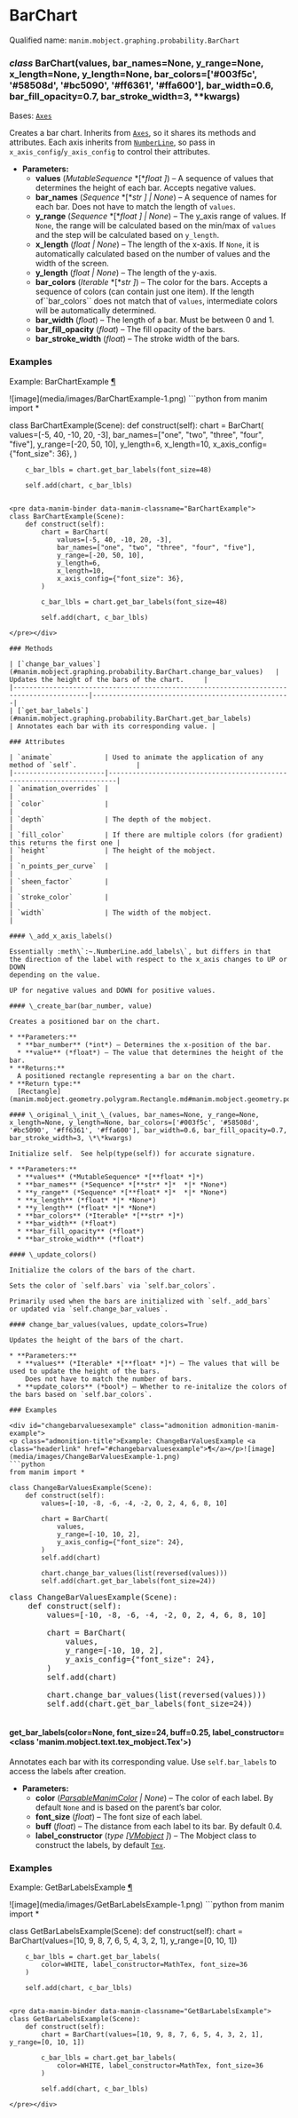 # BarChart

Qualified name: `manim.mobject.graphing.probability.BarChart`

### *class* BarChart(values, bar_names=None, y_range=None, x_length=None, y_length=None, bar_colors=['#003f5c', '#58508d', '#bc5090', '#ff6361', '#ffa600'], bar_width=0.6, bar_fill_opacity=0.7, bar_stroke_width=3, \*\*kwargs)

Bases: [`Axes`](manim.mobject.graphing.coordinate_systems.Axes.md#manim.mobject.graphing.coordinate_systems.Axes)

Creates a bar chart. Inherits from [`Axes`](manim.mobject.graphing.coordinate_systems.Axes.md#manim.mobject.graphing.coordinate_systems.Axes), so it shares its methods
and attributes. Each axis inherits from [`NumberLine`](manim.mobject.graphing.number_line.NumberLine.md#manim.mobject.graphing.number_line.NumberLine), so pass in `x_axis_config`/`y_axis_config`
to control their attributes.

* **Parameters:**
  * **values** (*MutableSequence* *[**float* *]*) – A sequence of values that determines the height of each bar. Accepts negative values.
  * **bar_names** (*Sequence* *[**str* *]*  *|* *None*) – A sequence of names for each bar. Does not have to match the length of `values`.
  * **y_range** (*Sequence* *[**float* *]*  *|* *None*) – The y_axis range of values. If `None`, the range will be calculated based on the
    min/max of `values` and the step will be calculated based on `y_length`.
  * **x_length** (*float* *|* *None*) – The length of the x-axis. If `None`, it is automatically calculated based on
    the number of values and the width of the screen.
  * **y_length** (*float* *|* *None*) – The length of the y-axis.
  * **bar_colors** (*Iterable* *[**str* *]*) – The color for the bars. Accepts a sequence of colors (can contain just one item).
    If the length of\`\`bar_colors\`\` does not match that of `values`,
    intermediate colors will be automatically determined.
  * **bar_width** (*float*) – The length of a bar. Must be between 0 and 1.
  * **bar_fill_opacity** (*float*) – The fill opacity of the bars.
  * **bar_stroke_width** (*float*) – The stroke width of the bars.

### Examples

<div id="barchartexample" class="admonition admonition-manim-example">
<p class="admonition-title">Example: BarChartExample <a class="headerlink" href="#barchartexample">¶</a></p>![image](media/images/BarChartExample-1.png)
```python
from manim import *

class BarChartExample(Scene):
    def construct(self):
        chart = BarChart(
            values=[-5, 40, -10, 20, -3],
            bar_names=["one", "two", "three", "four", "five"],
            y_range=[-20, 50, 10],
            y_length=6,
            x_length=10,
            x_axis_config={"font_size": 36},
        )

        c_bar_lbls = chart.get_bar_labels(font_size=48)

        self.add(chart, c_bar_lbls)
```

<pre data-manim-binder data-manim-classname="BarChartExample">
class BarChartExample(Scene):
    def construct(self):
        chart = BarChart(
            values=[-5, 40, -10, 20, -3],
            bar_names=["one", "two", "three", "four", "five"],
            y_range=[-20, 50, 10],
            y_length=6,
            x_length=10,
            x_axis_config={"font_size": 36},
        )

        c_bar_lbls = chart.get_bar_labels(font_size=48)

        self.add(chart, c_bar_lbls)

</pre></div>

### Methods

| [`change_bar_values`](#manim.mobject.graphing.probability.BarChart.change_bar_values)   | Updates the height of the bars of the chart.     |
|-----------------------------------------------------------------------------------------|--------------------------------------------------|
| [`get_bar_labels`](#manim.mobject.graphing.probability.BarChart.get_bar_labels)         | Annotates each bar with its corresponding value. |

### Attributes

| `animate`             | Used to animate the application of any method of `self`.               |
|-----------------------|------------------------------------------------------------------------|
| `animation_overrides` |                                                                        |
| `color`               |                                                                        |
| `depth`               | The depth of the mobject.                                              |
| `fill_color`          | If there are multiple colors (for gradient) this returns the first one |
| `height`              | The height of the mobject.                                             |
| `n_points_per_curve`  |                                                                        |
| `sheen_factor`        |                                                                        |
| `stroke_color`        |                                                                        |
| `width`               | The width of the mobject.                                              |

#### \_add_x_axis_labels()

Essentially :meth\`:~.NumberLine.add_labels\`, but differs in that
the direction of the label with respect to the x_axis changes to UP or DOWN
depending on the value.

UP for negative values and DOWN for positive values.

#### \_create_bar(bar_number, value)

Creates a positioned bar on the chart.

* **Parameters:**
  * **bar_number** (*int*) – Determines the x-position of the bar.
  * **value** (*float*) – The value that determines the height of the bar.
* **Returns:**
  A positioned rectangle representing a bar on the chart.
* **Return type:**
  [Rectangle](manim.mobject.geometry.polygram.Rectangle.md#manim.mobject.geometry.polygram.Rectangle)

#### \_original_\_init_\_(values, bar_names=None, y_range=None, x_length=None, y_length=None, bar_colors=['#003f5c', '#58508d', '#bc5090', '#ff6361', '#ffa600'], bar_width=0.6, bar_fill_opacity=0.7, bar_stroke_width=3, \*\*kwargs)

Initialize self.  See help(type(self)) for accurate signature.

* **Parameters:**
  * **values** (*MutableSequence* *[**float* *]*)
  * **bar_names** (*Sequence* *[**str* *]*  *|* *None*)
  * **y_range** (*Sequence* *[**float* *]*  *|* *None*)
  * **x_length** (*float* *|* *None*)
  * **y_length** (*float* *|* *None*)
  * **bar_colors** (*Iterable* *[**str* *]*)
  * **bar_width** (*float*)
  * **bar_fill_opacity** (*float*)
  * **bar_stroke_width** (*float*)

#### \_update_colors()

Initialize the colors of the bars of the chart.

Sets the color of `self.bars` via `self.bar_colors`.

Primarily used when the bars are initialized with `self._add_bars`
or updated via `self.change_bar_values`.

#### change_bar_values(values, update_colors=True)

Updates the height of the bars of the chart.

* **Parameters:**
  * **values** (*Iterable* *[**float* *]*) – The values that will be used to update the height of the bars.
    Does not have to match the number of bars.
  * **update_colors** (*bool*) – Whether to re-initalize the colors of the bars based on `self.bar_colors`.

### Examples

<div id="changebarvaluesexample" class="admonition admonition-manim-example">
<p class="admonition-title">Example: ChangeBarValuesExample <a class="headerlink" href="#changebarvaluesexample">¶</a></p>![image](media/images/ChangeBarValuesExample-1.png)
```python
from manim import *

class ChangeBarValuesExample(Scene):
    def construct(self):
        values=[-10, -8, -6, -4, -2, 0, 2, 4, 6, 8, 10]

        chart = BarChart(
            values,
            y_range=[-10, 10, 2],
            y_axis_config={"font_size": 24},
        )
        self.add(chart)

        chart.change_bar_values(list(reversed(values)))
        self.add(chart.get_bar_labels(font_size=24))
```

<pre data-manim-binder data-manim-classname="ChangeBarValuesExample">
class ChangeBarValuesExample(Scene):
    def construct(self):
        values=[-10, -8, -6, -4, -2, 0, 2, 4, 6, 8, 10]

        chart = BarChart(
            values,
            y_range=[-10, 10, 2],
            y_axis_config={"font_size": 24},
        )
        self.add(chart)

        chart.change_bar_values(list(reversed(values)))
        self.add(chart.get_bar_labels(font_size=24))

</pre></div>

#### get_bar_labels(color=None, font_size=24, buff=0.25, label_constructor=<class 'manim.mobject.text.tex_mobject.Tex'>)

Annotates each bar with its corresponding value. Use `self.bar_labels` to access the
labels after creation.

* **Parameters:**
  * **color** ([*ParsableManimColor*](manim.utils.color.core.md#manim.utils.color.core.ParsableManimColor) *|* *None*) – The color of each label. By default `None` and is based on the parent’s bar color.
  * **font_size** (*float*) – The font size of each label.
  * **buff** (*float*) – The distance from each label to its bar. By default 0.4.
  * **label_constructor** (*type* *[*[*VMobject*](manim.mobject.types.vectorized_mobject.VMobject.md#manim.mobject.types.vectorized_mobject.VMobject) *]*) – The Mobject class to construct the labels, by default [`Tex`](manim.mobject.text.tex_mobject.Tex.md#manim.mobject.text.tex_mobject.Tex).

### Examples

<div id="getbarlabelsexample" class="admonition admonition-manim-example">
<p class="admonition-title">Example: GetBarLabelsExample <a class="headerlink" href="#getbarlabelsexample">¶</a></p>![image](media/images/GetBarLabelsExample-1.png)
```python
from manim import *

class GetBarLabelsExample(Scene):
    def construct(self):
        chart = BarChart(values=[10, 9, 8, 7, 6, 5, 4, 3, 2, 1], y_range=[0, 10, 1])

        c_bar_lbls = chart.get_bar_labels(
            color=WHITE, label_constructor=MathTex, font_size=36
        )

        self.add(chart, c_bar_lbls)
```

<pre data-manim-binder data-manim-classname="GetBarLabelsExample">
class GetBarLabelsExample(Scene):
    def construct(self):
        chart = BarChart(values=[10, 9, 8, 7, 6, 5, 4, 3, 2, 1], y_range=[0, 10, 1])

        c_bar_lbls = chart.get_bar_labels(
            color=WHITE, label_constructor=MathTex, font_size=36
        )

        self.add(chart, c_bar_lbls)

</pre></div>
